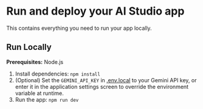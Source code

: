 # Run and deploy your AI Studio app

This contains everything you need to run your app locally.

## Run Locally

**Prerequisites:**  Node.js


1. Install dependencies:
   `npm install`
2. (Optional) Set the `GEMINI_API_KEY` in [.env.local](.env.local) to your Gemini API key,
   or enter it in the application settings screen to override the environment variable at runtime.
3. Run the app:
   `npm run dev`
